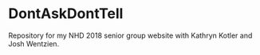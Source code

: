 # DontAskDontTell
Repository for my NHD 2018 senior group website with Kathryn Kotler and Josh Wentzien. 

